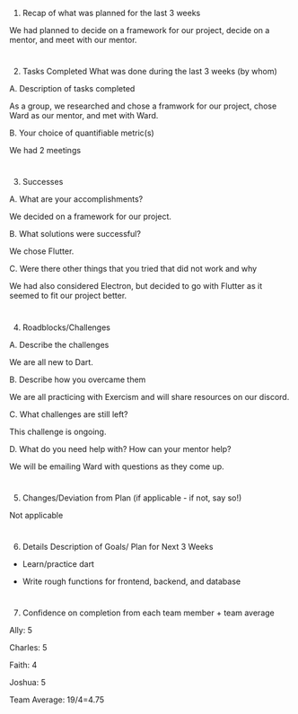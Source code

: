 1. Recap of what was planned for the last 3 weeks

We had planned to decide on a framework for our project, decide on a mentor, and meet with our mentor.
#
2. Tasks Completed What was done during the last 3 weeks (by whom)

A. Description of tasks completed

As a group, we researched and chose a framwork for our project, chose Ward as our mentor, and met with Ward.

B. Your choice of quantifiable metric(s)

We had 2 meetings
#
3. Successes

A. What are your accomplishments?

We decided on a framework for our project.

B. What solutions were successful?

We chose Flutter.

C. Were there other things that you tried that did not work and why

We had also considered Electron, but decided to go with Flutter as it seemed to fit our project better.
#
4. Roadblocks/Challenges

A. Describe the challenges

We are all new to Dart.

B. Describe how you overcame them

We are all practicing with Exercism and will share resources on our discord.

C. What challenges are still left?

This challenge is ongoing.

D. What do you need help with? How can your mentor help?

We will be emailing Ward with questions as they come up.
#
5. Changes/Deviation from Plan (if applicable - if not, say so!)

Not applicable
#
6. Details Description of Goals/ Plan for Next 3 Weeks

* Learn/practice dart

* Write rough functions for frontend, backend, and database
#
7. Confidence on completion from each team member + team average

Ally:
5

Charles:
5

Faith:
4

Joshua:
5

Team Average:
19/4=4.75
